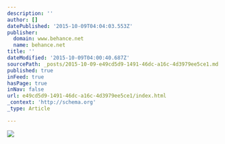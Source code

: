 ```yaml
---
description: ''
author: []
datePublished: '2015-10-09T04:04:03.553Z'
publisher:
  domain: www.behance.net
  name: behance.net
title: ''
dateModified: '2015-10-09T04:00:40.687Z'
sourcePath: _posts/2015-10-09-e49cd5d9-1491-46dc-a16c-4d3979ee5ce1.md
published: true
inFeed: true
hasPage: true
inNav: false
url: e49cd5d9-1491-46dc-a16c-4d3979ee5ce1/index.html
_context: 'http://schema.org'
_type: Article

---
```

![](https://mir-s3-cdn-cf.behance.net/project_modules/disp/b593aa55417183.5609846ae722a.jpg)